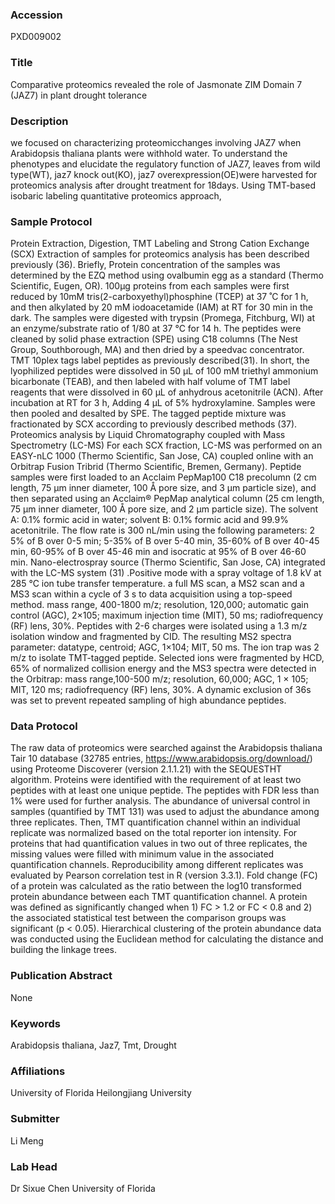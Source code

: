 ### Accession
PXD009002

### Title
Comparative proteomics revealed the role of Jasmonate ZIM Domain 7 (JAZ7) in plant drought tolerance

### Description
we focused on characterizing proteomicchanges involving JAZ7 when Arabidopsis thaliana plants were withhold water. To understand the phenotypes and elucidate the regulatory function of JAZ7, leaves from wild type(WT), jaz7 knock out(KO), jaz7 overexpression(OE)were harvested for proteomics analysis after drought treatment for 18days. Using TMT-based isobaric labeling quantitative proteomics approach,

### Sample Protocol
Protein Extraction, Digestion, TMT Labeling and Strong Cation Exchange (SCX) Extraction of samples for proteomics analysis has been described previously (36). Briefly, Protein concentration of the samples was determined by the EZQ method using ovalbumin egg as a standard (Thermo Scientific, Eugen, OR). 100µg proteins from each samples were first reduced by 10mM tris(2-carboxyethyl)phosphine (TCEP) at 37 ˚C for 1 h, and then alkylated by 20 mM iodoacetamide (IAM) at RT for 30 min in the dark. The samples were digested with trypsin (Promega, Fitchburg, WI) at an enzyme/substrate ratio of 1/80 at 37 °C for 14 h. The peptides were cleaned by solid phase extraction (SPE) using C18 columns (The Nest Group, Southborough, MA) and then dried by a speedvac concentrator.  TMT 10plex tags label peptides as previously described(31). In short, the lyophilized peptides were dissolved in 50 µL of 100 mM triethyl ammonium bicarbonate (TEAB), and then labeled with half volume of TMT label reagents that were dissolved in 60 µL of anhydrous acetonitrile (ACN). After incubation at RT for 3 h, Adding 4 µL of 5% hydroxylamine. Samples were then pooled and desalted by SPE. The tagged peptide mixture was fractionated by SCX according to previously described methods (37). Proteomics analysis by Liquid Chromatography coupled with Mass Spectrometry (LC-MS) For each SCX fraction, LC-MS was performed on an EASY-nLC 1000 (Thermo Scientific, San Jose, CA) coupled online with an Orbitrap Fusion Tribrid (Thermo Scientific, Bremen, Germany). Peptide samples were first loaded to an Acclaim PepMap100 C18 precolumn (2 cm length, 75 μm inner diameter, 100 Å pore size, and 3 μm particle size), and then separated using an Acclaim® PepMap analytical column (25 cm length, 75 μm inner diameter, 100 Å pore size, and 2 μm particle size). The solvent A: 0.1% formic acid in water; solvent B: 0.1% formic acid and 99.9% acetonitrile. The  flow rate is 300 nL/min using the following parameters: 2 5% of B over 0-5 min; 5-35% of B over 5-40 min, 35-60% of B over 40-45 min, 60-95% of B over 45-46 min and isocratic at 95% of B over 46-60 min. Nano-electrospray source (Thermo Scientific, San Jose, CA) integrated with the LC-MS system (31) .Positive mode with a spray voltage of 1.8 kV at 285 °C ion tube transfer temperature. a full MS scan, a MS2 scan and a MS3 scan within a cycle of 3 s  to data acquisition using a top-speed method. mass range, 400-1800 m/z; resolution, 120,000; automatic gain control (AGC), 2×105; maximum injection time (MIT), 50 ms; radiofrequency (RF) lens, 30%. Peptides with 2-6 charges were isolated using a 1.3 m/z isolation window and fragmented by CID. The resulting MS2 spectra parameter: datatype, centroid; AGC, 1×104; MIT, 50 ms. The ion trap was 2 m/z to isolate TMT-tagged peptide. Selected ions were fragmented by HCD, 65% of normalized collision energy and the MS3 spectra were detected in the Orbitrap: mass range,100-500 m/z; resolution, 60,000; AGC, 1 × 105; MIT, 120 ms; radiofrequency (RF) lens, 30%.  A dynamic exclusion of 36s was set to prevent repeated sampling of high abundance peptides.

### Data Protocol
The raw data of proteomics were searched against the Arabidopsis thaliana Tair 10 database (32785 entries, https://www.arabidopsis.org/download/) using Proteome Discoverer (version 2.1.1.21) with the SEQUESTHT algorithm. Proteins were identified with the requirement of at least two peptides with at least one unique peptide. The peptides with FDR less than 1% were used for further analysis. The abundance of universal control in samples (quantified by TMT 131) was used to adjust the abundance among three replicates. Then, TMT quantification channel within an individual replicate was normalized based on the total reporter ion intensity. For proteins that had quantification values in two out of three replicates, the missing values were filled with minimum value in the associated quantification channels. Reproducibility among different replicates was evaluated by Pearson correlation test in R (version 3.3.1). Fold change (FC) of a protein was calculated as the ratio between the log10 transformed protein abundance between each TMT quantification channel. A protein was defined as significantly changed when 1) FC > 1.2 or FC < 0.8 and 2) the associated statistical test between the comparison groups was significant (p < 0.05). Hierarchical clustering of the protein abundance data was conducted using the Euclidean method for calculating the distance and building the linkage trees.

### Publication Abstract
None

### Keywords
Arabidopsis thaliana, Jaz7, Tmt, Drought

### Affiliations
University of Florida
Heilongjiang University

### Submitter
Li Meng

### Lab Head
Dr Sixue Chen
University of Florida


